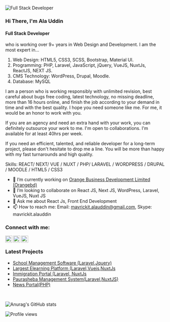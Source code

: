 ![Full Stack Developer](https://media-exp1.licdn.com/dms/image/C5616AQHOAUgzJyzyuA/profile-displaybackgroundimage-shrink_350_1400/0/1639337899210?e=1647475200&v=beta&t=fYKUUtJ3yZ_amVMea9w1-UJh4fJz_XlY478B2FlHgYc)

### Hi There, I'm Ala Uddin
#### Full Stack Developer

who is working over 9+ years in Web Design and Development. I am the most expert in...

1. Web Design: HTML5, CSS3, SCSS, Bootstrap, Material UI.
2. Programming: PHP, Laravel, JavaScript, jQuery, VueJS, NuxtJs, ReactJS, NEXT JS.
3. CMS Technology: WordPress, Drupal, Moodle.
4. Database: MySQL

I am a person who is working responsibly with unlimited revision, best careful about bugs free coding, latest technology, no missing deadline, more than 16 hours online, and finish the job according to your demand in time and with the best quality. I hope you need someone like me. For me, it would be an honor to work with you.

If you are an agency and need an extra hand with your work, you can definitely outsource your work to me. I'm open to collaborations. I'm available for at least 40hrs per week.

If you need an efficient, talented, and reliable developer for a long-term project, please don't hesitate to drop me a line. You will be more than happy with my fast turnarounds and high quality.

Skills: REACT/ NEXT/ VUE / NUXT / PHP/ LARAVEL / WORDPRESS / DRUPAL / MOODLE / HTML5 / CSS3

- 🔭 I’m currently working on [Orange Business Development Limited (Orangebd)](https://orangebd.com/)  
- 👯 I’m looking to collaborate on React JS, Next JS, WordPress, Laravel, VueJS, Nuxt JS  
- 💬 Ask me about React Js, Front End Development 
- 📫 How to reach me: Email: mavrickit.alauddin@gmail.com, Skype: mavrickit.alauddin

### Connect with me:

[<img align="left" alt="rakibnub | GitHub" width="22px" src="https://cdn.jsdelivr.net/npm/simple-icons@3.0.1/icons/github.svg" />](https://github.com/rakibnub)
[<img align="left" alt="rakibnub | LinkedIn" width="22px" src="https://cdn.jsdelivr.net/npm/simple-icons@v3/icons/linkedin.svg" />](https://www.linkedin.com/in/webgurualauddin)
[<img align="left" alt="rakibnub | Facebook" width="22px" src="https://cdn.jsdelivr.net/npm/simple-icons@v3/icons/facebook.svg" />](https://www.facebook.com/https://www.facebook.com/alauddinrakib)

<br />

### Latest Projects

- [School Management Software (Laravel,Jquery)](http://emasbd.com)
- [Largest Elearning Platform (Laravel,Vuejs,NuxtJs](https://www.muktopaath.gov.bd)
- [Immigration Portal (Laravel, NuxtJs](https://immigration.orangebd.com)
- [Paurasheba Management System(Laravel,NuxtJS)](https://bill-chandpur.paurasheba.com)
- [News Portal(PHP)](https://www.nayashatabdi.com)

<br />

![Anurag's GitHub stats](https://github-readme-stats.vercel.app/api?username=rakibnub&show_icons=true)

![Profile views](https://gpvc.arturio.dev/rakibnub)  

